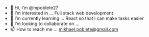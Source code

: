 - 👋 Hi, I’m @mpoblete27
- 👀 I’m interested in ... Full stack web development
- 🌱 I’m currently learning ... React so that i can make tasks easier
- 💞️ I’m looking to collaborate on ...
- 📫 How to reach me ... mikhael.poblete@gmail.com

<!---
mpoblete27/mpoblete27 is a ✨ special ✨ repository because its `README.md` (this file) appears on your GitHub profile.
You can click the Preview link to take a look at your changes.
--->
